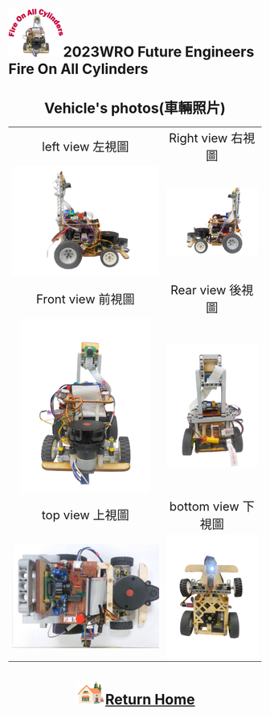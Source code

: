 ![LOGO](../other/img/logo.png)2023WRO Future Engineers Fire On All Cylinders  
=====
# <div align="center">Vehicle's photos(車輛照片)</div> 

|        |        |  
| :----: | :----: |  
|  <font size="5">left view 左視圖 </font> | <font size="5">Right view 右視圖  </font> |
| <img src="./img/Left_view.png" alt="Image"> | <img src="./img/Right_view.png" alt="Image"> |
|  <font size="5"> Front view  前視圖 </font>|  <font size="5">Rear view 後視圖  </font> |    
| <img src="./img/front_view.png" alt="Image"> | <img src="./img/rear_view.png" alt="Image"> | 
|  <font size="5">top view 上視圖 </font> |  <font size="5">bottom view 下視圖 </font> |   
| <img src="./img/up.jpg" alt="Image"> | <img src="./img/bottom-view.png" alt="Image"> |   


# <div align="center">![HOME](../other/img/Home.png)[Return Home](../)</div> 
